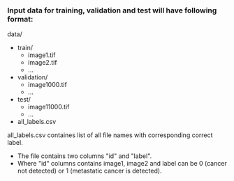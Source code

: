 ### Input data for training, validation and test will have following format:
data/  
* train/
     * image1.tif
     * image2.tif
     * ...
* validation/
     * image1000.tif
     * ...
* test/ 
     * image11000.tif
     * ...
* all_labels.csv


all_labels.csv containes list of all file names with corresponding correct label. 
* The file contains two columns "id" and "label". 
* Where "id" columns contains image1, image2 and label can be 0 (cancer not detected) or 1 (metastatic cancer is detected).
